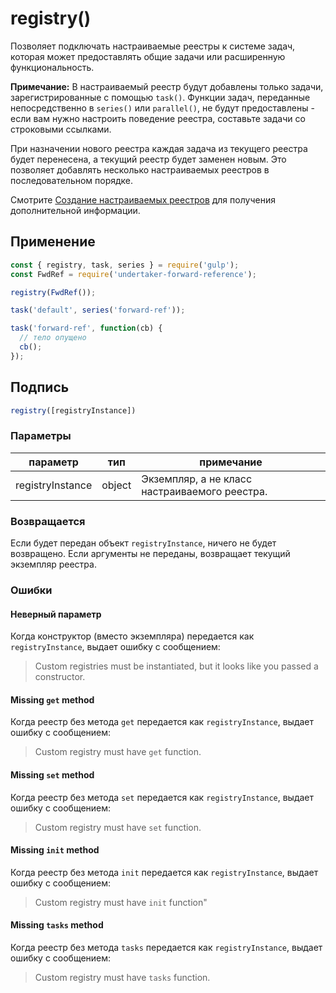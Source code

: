 <!-- front-matter
id: registry
title: registry()
hide_title: true
sidebar_label: registry()
-->

# registry()

Позволяет подключать настраиваемые реестры к системе задач, которая может предоставлять общие задачи или расширенную функциональность.

**Примечание:** В настраиваемый реестр будут добавлены только задачи, зарегистрированные с помощью `task()`. Функции задач, переданные непосредственно в `series()` или `parallel()`, не будут предоставлены - если вам нужно настроить поведение реестра, составьте задачи со строковыми ссылками.

При назначении нового реестра каждая задача из текущего реестра будет перенесена, а текущий реестр будет заменен новым. Это позволяет добавлять несколько настраиваемых реестров в последовательном порядке.

Смотрите [Создание настраиваемых реестров][creating-custom-registries] для получения дополнительной информации.

## Применение

```js
const { registry, task, series } = require('gulp');
const FwdRef = require('undertaker-forward-reference');

registry(FwdRef());

task('default', series('forward-ref'));

task('forward-ref', function(cb) {
  // тело опущено
  cb();
});
```

## Подпись

```js
registry([registryInstance])
```

### Параметры

| параметр | тип | примечание |
|:--------------:|:-----:|--------|
| registryInstance | object | Экземпляр, а не класс настраиваемого реестра. |

### Возвращается

Если будет передан объект `registryInstance`, ничего не будет возвращено. Если аргументы не переданы, возвращает текущий экземпляр реестра.

### Ошибки

#### Неверный параметр

Когда конструктор (вместо экземпляра) передается как `registryInstance`, выдает ошибку с сообщением:

> Custom registries must be instantiated, but it looks like you passed a constructor.

#### Missing `get` method

Когда реестр без метода `get` передается как `registryInstance`, выдает ошибку с сообщением:

> Custom registry must have `get` function.

#### Missing `set` method

Когда реестр без метода `set` передается как `registryInstance`, выдает ошибку с сообщением:

> Custom registry must have `set` function.

#### Missing `init` method

Когда реестр без метода `init` передается как `registryInstance`, выдает ошибку с сообщением:

> Custom registry must have `init` function"

#### Missing `tasks` method

Когда реестр без метода `tasks` передается как `registryInstance`, выдает ошибку с сообщением:

> Custom registry must have `tasks` function.

[creating-custom-registries]: ../advanced/creating-custom-registries.md
